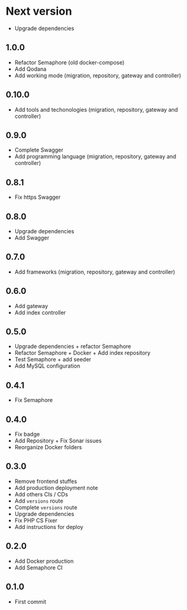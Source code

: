 # Next version
+ Upgrade dependencies

## 1.0.0
+ Refactor Semaphore (old docker-compose)
+ Add Qodana
+ Add working mode (migration, repository, gateway and controller)

## 0.10.0
+ Add tools and techonologies (migration, repository, gateway and controller)

## 0.9.0
+ Complete Swagger
+ Add programming language (migration, repository, gateway and controller)

## 0.8.1
+ Fix https Swagger

## 0.8.0
+ Upgrade dependencies
+ Add Swagger

## 0.7.0
+ Add frameworks (migration, repository, gateway and controller)

## 0.6.0
+ Add gateway
+ Add index controller

## 0.5.0
+ Upgrade dependencies + refactor Semaphore
+ Refactor Semaphore + Docker + Add index repository
+ Test Semaphore + add seeder
+ Add MySQL configuration

## 0.4.1
+ Fix Semaphore

## 0.4.0
+ Fix badge
+ Add Repository + Fix Sonar issues
+ Reorganize Docker folders

## 0.3.0
+ Remove frontend stuffes
+ Add production deployment note
+ Add others CIs / CDs
+ Add `versions` route
+ Complete `versions` route
+ Upgrade dependencies
+ Fix PHP CS Fixer
+ Add instructions for deploy

## 0.2.0
+ Add Docker production
+ Add Semaphore CI

## 0.1.0
+ First commit
